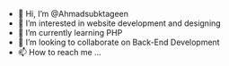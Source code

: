 - 👋 Hi, I’m @Ahmadsubktageen
- 👀 I’m interested in website development and designing
- 🌱 I’m currently learning PHP
- 💞️ I’m looking to collaborate on Back-End Development
- 📫 How to reach me ...

<!---
Ahmadsubktageen/Ahmadsubktageen is a ✨ special ✨ repository because its `README.md` (this file) appears on your GitHub profile.
You can click the Preview link to take a look at your changes.
--->
